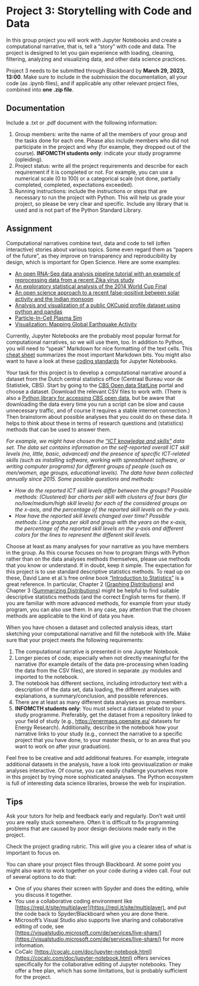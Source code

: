 # Project 3: Storytelling with Code and Data

In this group project you will work with Jupyter Notebooks and create a computational narrative, that
is, tell a “story” with code and data. The project is designed to let you gain experience with loading,
cleaning, filtering, analyzing and visualizing data, and other data science practices.

Project 3 needs to be submitted through Blackboard by **March 29, 2023, 13:00**.
Make sure to include in the submission the documentation, all your code (as .ipynb files), and if applicable 
any other relevant project files, combined into **one .zip file**.

## Documentation
Include a .txt or .pdf document with the following information:

1. Group members: write the name of all the members of your group and the tasks done for each one. Please also include members who did not participate in the project and why (for example, they dropped out of the course).
**INFOMCTH students only**: indicate your study programme (opleiding).
2. Project status: write all the project requirements and describe for each requirement if it is completed or not. For example, you can use a numerical scale (0 to 100) or a categorical scale (not done, partially completed, completed, expectations exceeded).
3. Running instructions: include the instructions or steps that are necessary to run the project with Python. This will help us grade your project, so please be very clear and specific. Include any library that is used and is not part of the Python Standard Library.

## Assignment
Computational narratives combine text, data and code to tell (often interactive) stories about various topics. Some even regard them as “papers of the future”, as they improve on transparency and reproducibility by design, which is important for Open Science. Here are some examples:

* [An open RNA-Seq data analysis pipeline tutorial with an example of reprocessing data from a recent Zika virus study](https://nbviewer.jupyter.org/github/maayanlab/Zika-RNAseq-Pipeline/blob/master/Zika.ipynb)
* [An exploratory statistical analysis of the 2014 World Cup Final](https://nbviewer.jupyter.org/github/rjtavares/football-crunching/blob/master/notebooks/an%20exploratory%20data%20analysis%20of%20the%20world%20cup%20final.ipynb)
* [An open science approach to a recent false-positive between solar activity and the Indian monsoon](https://nbviewer.jupyter.org/github/benlaken/Comment_BadruddinAslam2014/blob/master/Monsoon_analysis.ipynb)
* [Analysis and visualization of a public OKCupid profile dataset using python and pandas](https://nbviewer.jupyter.org/github/lalelale/profiles_analysis/blob/master/profiles.ipynb)
* [Particle-In-Cell Plasma Sim](https://nbviewer.jupyter.org/github/numerical-mooc/assignment-bank/blob/master/Lessons.and.Assignments/Particle.In.Cell.Simulations/PIC_Bonus_Notebook.ipynb)
* [Visualization: Mapping Global Earthquake Activity](https://nbviewer.jupyter.org/github/ehmatthes/intro_programming/blob/master/notebooks/visualization_earthquakes.ipynb)

Currently, Jupyter Notebooks are the probably most popular format for computational narratives, so we
will use them, too. In addition to Python, you will need to “speak” Markdown for nice formatting of the
text cells. This [cheat sheet](https://sqlbak.com/blog/wp-content/uploads/2020/12/Jupyter-Notebook-Markdown-Cheatsheet2.pdf) summarizes the most important Markdown bits. You might also want to
have a look at these [coding standards](https://medium.com/@atma_mani/coding-standards-for-your-jupyter-notebooks-f4e2af7db3a9) for Jupyter Notebooks.

 Your task for this project is to develop a computational narrative around a dataset from the Dutch
central statistics office (Centraal Bureau voor de Statistiek, CBS). Start by going to the [CBS Open data
StatLine](https://opendata.cbs.nl/statline/portal.html?_la=en&_catalog=CBS) portal and choose a dataset. Download the relevant CSV files to work with. (There is also a
[Python library for accessing CBS open data](https://pypi.org/project/cbsodata/), but be aware that downloading the data every time you run
a script can be slow and cause unnecessary traffic, and of course it requires a stable internet
connection.) Then brainstorm about possible analyses that you could do on these data. It helps to think
about these in terms of research questions and (statistics) methods that can be used to answer them.

_For example, we might have chosen the [“ICT knowledge and skills”](https://opendata.cbs.nl/statline/portal.html?_la=nl&_catalog=CBS&tableId=83428NED&_theme=472) data set. The data set contains information on the self-reported overall ICT skill levels (no, little, basic, advanced) and the presence of specific ICT-related skills (such as installing software, working with spreadsheet software, or writing computer programs) for different groups of people (such as men/women, age groups, educational levels). The data have been collected annually since 2015. Some possible questions and methods:_
* _How do the reported ICT skill levels differ between the groups? Possible methods: (Clustered) bar charts per skill with clusters of four bars (for no/low/medium/high skill levels) for each of the considered groups on the x-axis, and the percentage of the reported skill levels on the y-axis._
* _How have the reported skill levels changed over time? Possible methods: Line graphs per skill and group with the years on the x-axis, the percentage  of the reported skill levels on the y-axis and different colors for the lines to represent the different skill levels._

Choose at least as many analyses for your narrative as you have members in the group. As this course
focuses on how to program things with Python rather than on the data analyses methods themselves,
please use methods that you know or understand. If in doubt, keep it simple. The expectation for this
project is to use standard descriptive statistics methods. To read up on these, David Lane et al.’s free
online book [“Introduction to Statistics”](http://onlinestatbook.com/2/index.html) is a great reference. In
particular, Chapter 2 ([Graphing Distributions](http://onlinestatbook.com/2/graphing_distributions/)) and Chapter 3 ([Summarizing Distributions](http://onlinestatbook.com/2/summarizing_distributions/summarizing_distributions.html)) might be helpful to find suitable
descriptive statistics methods (and the correct English terms for them). If you are familiar with more
advanced methods, for example from your study program, you can also use them. In any case, pay
attention that the chosen methods are applicable to the kind of data you have.

When you have chosen a dataset and collected analysis ideas, start sketching your computational
narrative and fill the notebook with life.
Make sure that your project meets the following requirements:
1. The computational narrative is presented in one Jupyter Notebook.
2. Longer pieces of code, especially when not directly meaningful for the narrative (for example details of the data pre-processing when loading the data from the CSV files), are stored in separate .py modules and imported to the notebook.
3. The notebook has different sections, including introductory text with a description of the data set, data loading, the different analyses with explanations, a summary/conclusion, and possible references.
4. There are at least as many different data analyses as group members.
5. **INFOMCTH students only**: You must select a dataset related to your study programme. Preferably, get the dataset from a repository linked to your field of study (e.g., https://enermaps.openaire.eu/ datasets for Energy Research). Additionally, describe in the notebook how your narrative links to your study (e.g., connect the narrative to a specific project that you have done, to your master thesis, or to an area that you want to work on after your graduation).

Feel free to be creative and add additional features. For example, integrate additional datasets in the
analysis, have a look into geovisualization or make analyses interactive. Of course, you can easily
challenge yourselves more in this project by trying more sophisticated analyses. The Python ecosystem
is full of interesting data science libraries, browse the web for inspiration.


## Tips
Ask your tutors for help and feedback early and regularly. Don’t wait until you are really stuck
somewhere. Often it is difficult to fix programming problems that are caused by poor design decisions
made early in the project.

Check the project grading rubric. This will give you a clearer idea of what is important to focus on.

You can share your project files through Blackboard. At some point you might also want to work
together on your code during a video call. Four out of several options to do that:
* One of you shares their screen with Spyder and does the editing, while you discuss it together.
* You use a collaborative coding environment like [https://repl.it/site/multiplayer](https://repl.it/site/multiplayer), and put the code back to Spyder/Blackboard when you are done there.
* Microsoft’s Visual Studio also supports live sharing and collaborative editing of code, see [https://visualstudio.microsoft.com/de/services/live-share/](https://visualstudio.microsoft.com/de/services/live-share/) for more information.
* CoCalc [https://cocalc.com/doc/jupyter-notebook.html](https://cocalc.com/doc/jupyter-notebook.html) offers services specifically for the
collaborative editing of Jupyter notebooks. They offer a free plan, which has some limitations,
but is probably sufficient for the project.
